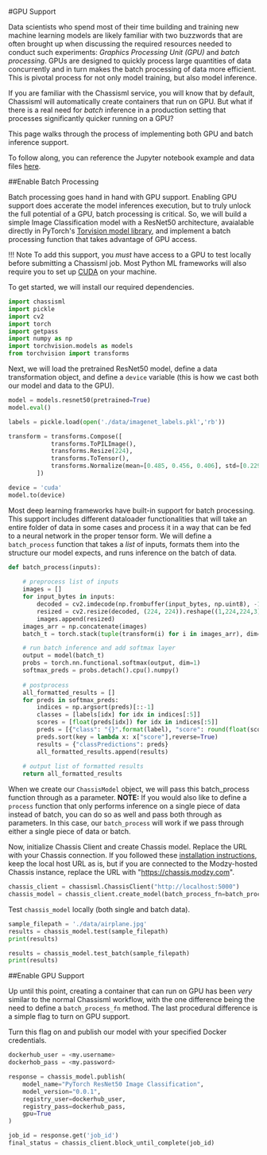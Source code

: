 #GPU Support

Data scientists who spend most of their time building and training new machine learning models are likely familiar with two buzzwords that are often brought up when discussing the required resources needed to conduct such experiments: *Graphics Processing Unit (GPU)* and *batch processing*. GPUs are designed to quickly process large quantities of data concurrently and in turn makes the batch processing of data more efficient. This is pivotal process for not only model training, but also model inference.

If you are familiar with the Chassisml service, you will know that by default, Chassisml will automatically create containers that run on GPU. But what if there is a real need for *batch* inference in a production setting that processes significantly quicker running on a GPU? 

This page walks through the process of implementing both GPU and batch inference support.

To follow along, you can reference the Jupyter notebook example and data files [here](https://github.com/modzy/chassis/blob/main/chassisml-sdk/examples/pytorch/pytorch_resnet50_image_classification_batch_gpu.ipynb).

##Enable Batch Processing

Batch processing goes hand in hand with GPU support. Enabling GPU support does accerate the model inferences execution, but to truly unlock the full potential of a GPU, batch processing is critical. So, we will build a simple Image Classification model with a ResNet50 architecture, avaialable directly in PyTorch's [Torvision model library](https://pytorch.org/vision/stable/models.html), and implement a batch processing function that takes advantage of GPU access.

!!! Note
    To add this support, you *must* have access to a GPU to test locally before submitting a Chassisml job. Most Python ML frameworks will also require you to set up [CUDA](https://developer.nvidia.com/cuda-toolkit) on your machine.  

To get started, we will install our required dependencies.

```python
import chassisml
import pickle
import cv2
import torch
import getpass
import numpy as np
import torchvision.models as models
from torchvision import transforms
```

Next, we will load the pretrained ResNet50 model, define a data transformation object, and define a `device` variable (this is how we cast both our model and data to the GPU).

```python
model = models.resnet50(pretrained=True)
model.eval()

labels = pickle.load(open('./data/imagenet_labels.pkl','rb'))

transform = transforms.Compose([
            transforms.ToPILImage(),
            transforms.Resize(224),
            transforms.ToTensor(),
            transforms.Normalize(mean=[0.485, 0.456, 0.406], std=[0.229, 0.224, 0.225])
        ])        

device = 'cuda'
model.to(device)
```

Most deep learning frameworks have built-in support for batch processing. This support includes different dataloader functionalities that will take an entire folder of data in some cases and process it in a way that can be fed to a neural network in the proper tensor form. We will define a `batch_process` function that takes a *list* of inputs, formats them into the structure our model expects, and runs inference on the batch of data.

```python
def batch_process(inputs):
    
    # preprocess list of inputs
    images = []
    for input_bytes in inputs:
        decoded = cv2.imdecode(np.frombuffer(input_bytes, np.uint8), -1)
        resized = cv2.resize(decoded, (224, 224)).reshape((1,224,224,3))
        images.append(resized)
    images_arr = np.concatenate(images)
    batch_t = torch.stack(tuple(transform(i) for i in images_arr), dim=0).to(device)

    # run batch inference and add softmax layer
    output = model(batch_t)
    probs = torch.nn.functional.softmax(output, dim=1)
    softmax_preds = probs.detach().cpu().numpy()
    
    # postprocess
    all_formatted_results = []
    for preds in softmax_preds: 
        indices = np.argsort(preds)[::-1]
        classes = [labels[idx] for idx in indices[:5]]
        scores = [float(preds[idx]) for idx in indices[:5]]
        preds = [{"class": "{}".format(label), "score": round(float(score),3)} for label, score in zip(classes, scores)]
        preds.sort(key = lambda x: x["score"],reverse=True)
        results = {"classPredictions": preds}
        all_formatted_results.append(results)
    
    # output list of formatted results
    return all_formatted_results
```

When we create our `ChassisModel` object, we will pass this batch_process function through as a parameter. **NOTE:** If you would also like to define a `process` function that only performs inference on a single piece of data instead of batch, you can do so as well and pass both through as parameters. In this case, our `batch_process` will work if we pass through either a single piece of data or batch.

Now, initialize Chassis Client and create Chassis model. Replace the URL with your Chassis connection. If you followed these [installation instructions](https://chassis.ml/tutorials/devops-deploy/), keep the local host URL as is, but if you are connected to the Modzy-hosted Chassis instance, replace the URL with "https://chassis.modzy.com".

```python
chassis_client = chassisml.ChassisClient("http://localhost:5000")
chassis_model = chassis_client.create_model(batch_process_fn=batch_process,batch_size=4)
```

Test `chassis_model` locally (both single and batch data).

```python
sample_filepath = './data/airplane.jpg'
results = chassis_model.test(sample_filepath)
print(results)

results = chassis_model.test_batch(sample_filepath)
print(results)
```

##Enable GPU Support

Up until this point, creating a container that can run on GPU has been *very* similar to the normal Chassisml workflow, with the one difference being the need to define a `batch_process_fn` method. The last procedural difference is a simple flag to turn on GPU support.

Turn this flag on and publish our model with your specified Docker credentials.


```python
dockerhub_user = <my.username>
dockerhob_pass = <my.password>

response = chassis_model.publish(
    model_name="PyTorch ResNet50 Image Classification",
    model_version="0.0.1",
    registry_user=dockerhub_user,
    registry_pass=dockerhub_pass,
    gpu=True
)

job_id = response.get('job_id')
final_status = chassis_client.block_until_complete(job_id)
```

